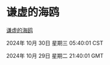 # 谦虚的海鸥
[谦虚的海鸥](http://219.139.197.74:56308/qxdho/course/base/hotlink/index.php)

2024年 10月 30日 星期三 05:40:01 CST

2024年 10月 29日 星期二 21:40:01 GMT
